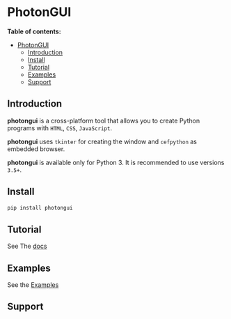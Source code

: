# PhotonGUI
**Table of contents:**
- [PhotonGUI](#photongui)
  - [Introduction](#introduction)
  - [Install](#install)
  - [Tutorial](#tutorial)
  - [Examples](#examples)
  - [Support](#support)


## Introduction
**photongui** is a cross-platform tool that allows you to create Python programs with `HTML`, `CSS`, `JavaScript`.

**photongui** uses `tkinter` for creating the window and `cefpython` as embedded browser.

**photongui** is available only for Python 3. It is recommended to use versions `3.5+`.


## Install
```bash
pip install photongui
```

## Tutorial
See The [docs](docs)


## Examples
See the [Examples](examples/index.md)


## Support
